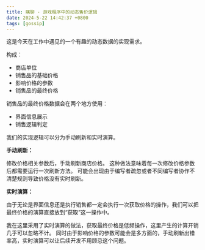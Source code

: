 ```yaml
---
title: 瞎聊 - 游戏程序中的动态售价逻辑
date: 2024-5-22 14:42:37 +0800
tags: [gossip]
---
```


这是今天在工作中遇见的一个有趣的动态数据的实现需求。

构成：

* 商店单位
* 销售品的基础价格
* 影响价格的参数
* 销售品的最终价格

销售品的最终价格数据会在两个地方使用：

* 界面信息展示
* 销售逻辑判定

我们的实现逻辑可以分为手动刷新和实时演算。

**手动刷新：**

修改价格相关参数后，手动刷新商店价格。
这种做法意味着每一次修改价格参数后都需要运行一次刷新方法。
可能会出现由于编写者疏忽或者不同编写者协作不清楚规则导致价格没有实时刷新。

**实时演算：**

由于无论是界面信息还是执行销售都一定会执行一次获取价格的操作，我们可以把最终价格的演算直接放到“获取”这一操作中。

我在这里采用了实时演算的做法，获取最终价格是低频操作，这里产生的计算开销几乎可以忽略不计。
同时由于影响价格的参数可能会是多方面的，手动刷新出错率高，实时演算可以让后续开发不用顾忌这个问题。
